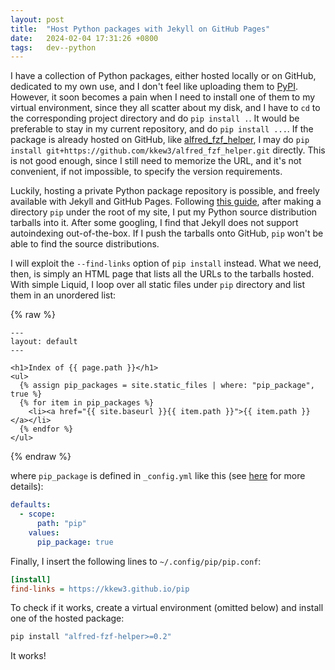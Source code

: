 ```yaml
---
layout: post
title:  "Host Python packages with Jekyll on GitHub Pages"
date:   2024-02-04 17:31:26 +0800
tags:   dev--python
---
```


I have a collection of Python packages, either hosted locally or on GitHub, dedicated to my own use, and I don't feel like uploading them to [PyPI](https://pypi.org/).
However, it soon becomes a pain when I need to install one of them to my virtual environment, since they all scatter about my disk, and I have to `cd` to the corresponding project directory and do `pip install .`.
It would be preferable to stay in my current repository, and do `pip install ...`.
If the package is already hosted on GitHub, like [alfred_fzf_helper](https://github.com/kkew3/alfred_fzf_helper), I may do `pip install git+https://github.com/kkew3/alfred_fzf_helper.git` directly.
This is not good enough, since I still need to memorize the URL, and it's not convenient, if not impossible, to specify the version requirements.

Luckily, hosting a private Python package repository is possible, and freely available with Jekyll and GitHub Pages.
Following [this guide](https://packaging.python.org/en/latest/guides/hosting-your-own-index/), after making a directory `pip` under the root of my site, I put my Python source distribution tarballs into it.
After some googling, I find that Jekyll does not support autoindexing out-of-the-box.
If I push the tarballs onto GitHub, `pip` won't be able to find the source distributions.

I will exploit the `--find-links` option of `pip install` instead.
What we need, then, is simply an HTML page that lists all the URLs to the tarballs hosted.
With simple Liquid, I loop over all static files under `pip` directory and list them in an unordered list:

{% raw %}
```liquid
---
layout: default
---

<h1>Index of {{ page.path }}</h1>
<ul>
  {% assign pip_packages = site.static_files | where: "pip_package", true %}
  {% for item in pip_packages %}
    <li><a href="{{ site.baseurl }}{{ item.path }}">{{ item.path }}</a></li>
  {% endfor %}
</ul>
```
{% endraw %}

where `pip_package` is defined in `_config.yml` like this (see [here](https://jekyllrb.com/docs/static-files/#add-front-matter-to-static-files) for more details):

```yaml
defaults:
  - scope:
      path: "pip"
    values:
      pip_package: true
```

Finally, I insert the following lines to `~/.config/pip/pip.conf`:

```ini
[install]
find-links = https://kkew3.github.io/pip
```

To check if it works, create a virtual environment (omitted below) and install one of the hosted package:

```bash
pip install "alfred-fzf-helper>=0.2"
```

It works!
